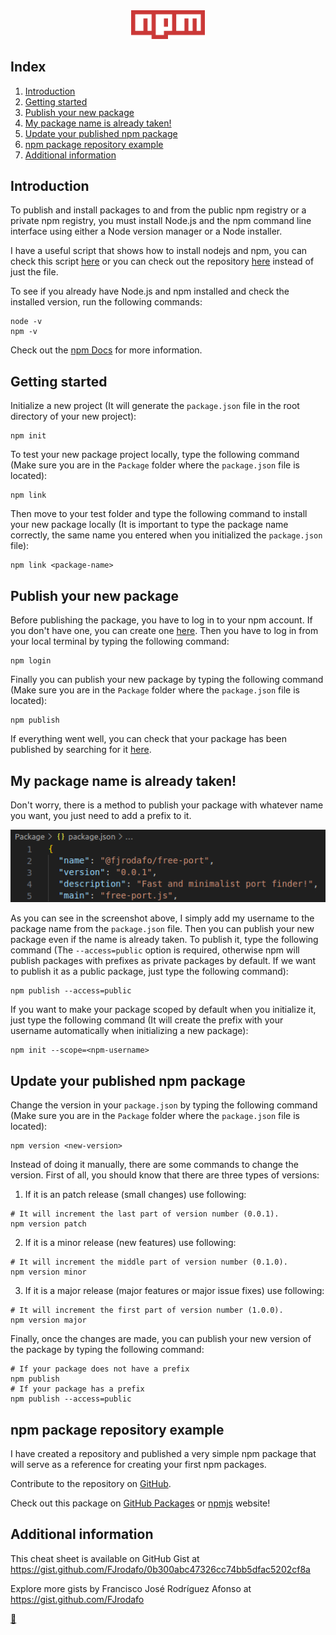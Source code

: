 <div align="center">
    <a href="https://www.npmjs.com/" target="_blank">
        <img alt="logo" width="118" src="https://raw.githubusercontent.com/FJrodafo/University/main/Cheat_sheets/npm/Assets/Logo.png" />
    </a>
</div>

## Index

1. [Introduction](#introduction)
2. [Getting started](#getting-started)
3. [Publish your new package](#publish-your-new-package)
4. [My package name is already taken!](#my-package-name-is-already-taken)
5. [Update your published npm package](#update-your-published-npm-package)
6. [npm package repository example](#npm-package-repository-example)
7. [Additional information](#additional-information)

## Introduction

To publish and install packages to and from the public npm registry or a private npm registry, you must install Node.js and the npm command line interface using either a Node version manager or a Node installer.

I have a useful script that shows how to install nodejs and npm, you can check this script [here](https://github.com/FJrodafo/Dotfiles/blob/main/Scripts/Install_node_and_npm.sh) or you can check out the repository [here](https://github.com/FJrodafo/Dotfiles) instead of just the file.

To see if you already have Node.js and npm installed and check the installed version, run the following commands:

```shell
node -v
npm -v
```

Check out the [npm Docs](https://docs.npmjs.com/) for more information.

## Getting started

Initialize a new project (It will generate the `package.json` file in the root directory of your new project):

```shell
npm init
```

To test your new package project locally, type the following command (Make sure you are in the `Package` folder where the `package.json` file is located):

```shell
npm link
```

Then move to your test folder and type the following command to install your new package locally (It is important to type the package name correctly, the same name you entered when you initialized the `package.json` file):

```shell
npm link <package-name>
```

## Publish your new package

Before publishing the package, you have to log in to your npm account. If you don't have one, you can create one [here](https://www.npmjs.com/signup). Then you have to log in from your local terminal by typing the following command:

```shell
npm login
```

Finally you can publish your new package by typing the following command (Make sure you are in the `Package` folder where the `package.json` file is located):

```shell
npm publish
```

If everything went well, you can check that your package has been published by searching for it [here](https://www.npmjs.com/).

## My package name is already taken!

Don't worry, there is a method to publish your package with whatever name you want, you just need to add a prefix to it.

![Screenshot](https://raw.githubusercontent.com/FJrodafo/University/main/Cheat_sheets/npm/Assets/Screenshot.png)

As you can see in the screenshot above, I simply add my username to the package name from the `package.json` file. Then you can publish your new package even if the name is already taken. To publish it, type the following command (The `--access=public` option is required, otherwise npm will publish packages with prefixes as private packages by default. If we want to publish it as a public package, just type the following command):

```shell
npm publish --access=public
```

If you want to make your package scoped by default when you initialize it, just type the following command (It will create the prefix with your username automatically when initializing a new package):

```shell
npm init --scope=<npm-username>
```

## Update your published npm package

Change the version in your `package.json` by typing the following command (Make sure you are in the `Package` folder where the `package.json` file is located):

```shell
npm version <new-version>
```

Instead of doing it manually, there are some commands to change the version. First of all, you should know that there are three types of versions:

1. If it is an patch release (small changes) use following:

```shell
# It will increment the last part of version number (0.0.1).
npm version patch
```

2. If it is a minor release (new features) use following:

```shell
# It will increment the middle part of version number (0.1.0).
npm version minor
```

3. If it is a major release (major features or major issue fixes) use following:

```shell
# It will increment the first part of version number (1.0.0).
npm version major
```

Finally, once the changes are made, you can publish your new version of the package by typing the following command:

```shell
# If your package does not have a prefix
npm publish
# If your package has a prefix
npm publish --access=public
```

## npm package repository example

I have created a repository and published a very simple npm package that will serve as a reference for creating your first npm packages.

Contribute to the repository on [GitHub](https://github.com/FJrodafo/port-finder).

Check out this package on [GitHub Packages](https://github.com/FJrodafo/port-finder/pkgs/npm/port-finder) or [npmjs](https://www.npmjs.com/package/@fjrodafo/port-finder) website!

## Additional information

This cheat sheet is available on GitHub Gist at https://gist.github.com/FJrodafo/0b300abc47326cc74bb5dfac5202cf8a

Explore more gists by Francisco José Rodríguez Afonso at https://gist.github.com/FJrodafo

<link rel="stylesheet" href="./../../README.css">
<a class="scrollup" href="#top">&#x1F53C</a>